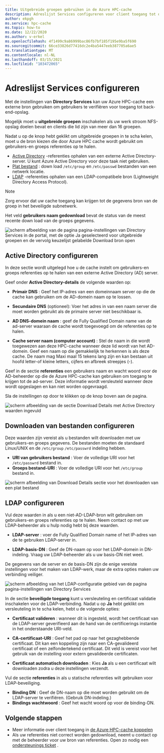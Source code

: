 ```yaml
---
title: Uitgebreide groepen gebruiken in de Azure HPC-cache
description: Adreslijst Services configureren voor client toegang tot opslag doelen in azure HPC-cache
author: ekpgh
ms.service: hpc-cache
ms.topic: how-to
ms.date: 12/22/2020
ms.author: v-erkel
ms.openlocfilehash: 4f1499c9a86999bac86fb7bf185f195e9ba5f690
ms.sourcegitcommit: 66ce33826d77416dc2e4ba5447eeb387705a6ae5
ms.translationtype: MT
ms.contentlocale: nl-NL
ms.lasthandoff: 03/15/2021
ms.locfileid: "103472065"
---
```

# <a name="configure-directory-services"></a>Adreslijst Services configureren

Met de instellingen van **Directory Services** kan uw Azure HPC-cache een externe bron gebruiken om gebruikers te verifiëren voor toegang tot back-end-opslag.

Mogelijk moet u **uitgebreide groepen** inschakelen als uw werk stroom NFS-opslag doelen bevat en clients die lid zijn van meer dan 16 groepen.

Nadat u op de knop hebt geklikt om uitgebreide groepen in te scha kelen, moet u de bron kiezen die door Azure HPC cache wordt gebruikt om gebruikers-en groeps referenties op te halen.

* [Active Directory](#configure-active-directory) -referenties ophalen van een externe Active Directory-server. U kunt Azure Active Directory voor deze taak niet gebruiken.
* [Plat bestand](#configure-file-download) : down load `/etc/group` en `/etc/passwd` bestanden van een netwerk locatie.
* [LDAP](#configure-ldap) -referenties ophalen van een LDAP-compatibele bron (Lightweight Directory Access Protocol).

> [!NOTE]
> Zorg ervoor dat uw cache toegang kan krijgen tot de gegevens bron van de groep in het beveiligde subnetwerk.<!-- + details/examples -->

Het veld **gebruikers naam gedownload** bevat de status van de meest recente down load van de groeps gegevens.

![scherm afbeelding van de pagina pagina-instellingen van Directory Services in de portal, met de optie Ja geselecteerd voor uitgebreide groepen en de vervolg keuzelijst gelabelde Download bron open](media/directory-services-select-group-source.png)

## <a name="configure-active-directory"></a>Active Directory configureren

In deze sectie wordt uitgelegd hoe u de cache instelt om gebruikers-en groeps referenties op te halen van een externe Active Directory (AD) server.

Geef onder **Active Directory-details** de volgende waarden op:

* **Primair DNS** : Geef het IP-adres van een domeinnaam server op die de cache kan gebruiken om de AD-domein naam op te lossen.

* **Secundaire DNS** (optioneel): Voer het adres in van een naam server die moet worden gebruikt als de primaire server niet beschikbaar is.

* **AD DNS-domein naam** : geef de Fully Qualified Domain name van de ad-server waaraan de cache wordt toegevoegd om de referenties op te halen.

* **Cache server naam (computer account)** : Stel de naam in die wordt toegewezen aan deze HPC-cache wanneer deze lid wordt van het AD-domein. Geef een naam op die gemakkelijk te herkennen is als deze cache. De naam mag Maxi maal 15 tekens lang zijn en kan bestaan uit hoofd letter-of kleine letters, cijfers en afbreek streepjes (-).

Geef in de sectie **referenties** een gebruikers naam en wacht woord voor de AD-beheerder op die de Azure HPC-cache kan gebruiken om toegang te krijgen tot de ad-server. Deze informatie wordt versleuteld wanneer deze wordt opgeslagen en kan niet worden opgevraagd.

Sla de instellingen op door te klikken op de knop boven aan de pagina.

![scherm afbeelding van de sectie Download Details met Active Directory waarden ingevuld](media/group-download-details-ad.png)

## <a name="configure-file-download"></a>Downloaden van bestanden configureren

Deze waarden zijn vereist als u bestanden wilt downloaden met uw gebruikers-en groeps gegevens. De bestanden moeten de standaard Linux/UNIX en de `/etc/group` `/etc/passwrd` indeling hebben.

* **URI van gebruikers bestand** : Voer de volledige URI voor het `/etc/passwrd` bestand in.
* **Groeps bestand-URI** : Voer de volledige URI voor het `/etc/group` bestand in.

![scherm afbeelding van Download Details sectie voor het downloaden van een plat bestand](media/group-download-details-file.png)

## <a name="configure-ldap"></a>LDAP configureren

Vul deze waarden in als u een niet-AD-LDAP-bron wilt gebruiken om gebruikers-en groeps referenties op te halen. Neem contact op met uw LDAP-beheerder als u hulp nodig hebt bij deze waarden.

* **LDAP-server** : voer de Fully Qualified Domain name of het IP-adres van de te gebruiken LDAP-server in. <!-- only one, not up to 3 -->

* **LDAP-basis-DN** : Geef de DN-naam op voor het LDAP-domein in DN-indeling. Vraag uw LDAP-beheerder als u uw basis-DN niet weet.

De gegevens van de server en de basis-DN zijn de enige vereiste instellingen voor het maken van LDAP-werk, maar de extra opties maken uw verbinding veiliger.

![scherm afbeelding van het LDAP-configuratie gebied van de pagina pagina-instellingen van Directory Services](media/group-download-details-ldap.png)

In de sectie **beveiligde toegang** kunt u versleuteling en certificaat validatie inschakelen voor de LDAP-verbinding. Nadat u op **Ja** hebt geklikt om versleuteling in te scha kelen, hebt u de volgende opties:

* **Certificaat valideren** : wanneer dit is ingesteld, wordt het certificaat van de LDAP-server geverifieerd aan de hand van de certificerings instantie in het onderstaande URI-veld.

* **CA-certificaat-URI** : Geef het pad op naar het gezaghebbende certificaat. Dit kan een koppeling zijn naar een CA-gevalideerd certificaat of een zelfondertekend certificaat. Dit veld is vereist voor het gebruik van de instelling voor extern gevalideerde certificaten.

* **Certificaat automatisch downloaden** : Kies **Ja** als u een certificaat wilt downloaden zodra u deze instellingen verzendt.

Vul de sectie **referenties** in als u statische referenties wilt gebruiken voor LDAP-beveiliging.

* **Binding DN** : Geef de DN-naam op die moet worden gebruikt om de LDAP-server te verifiëren. (Gebruik DN-indeling.)
* **Bindings wachtwoord** : Geef het wacht woord op voor de binding-DN.

## <a name="next-steps"></a>Volgende stappen

* Meer informatie over client toegang in [de Azure HPC-cache koppelen](hpc-cache-mount.md)
* Als uw referenties niet correct worden gedownload, neemt u contact op met de beheerder voor uw bron van referenties. Open zo nodig een [ondersteunings ticket](hpc-cache-support-ticket.md) .
